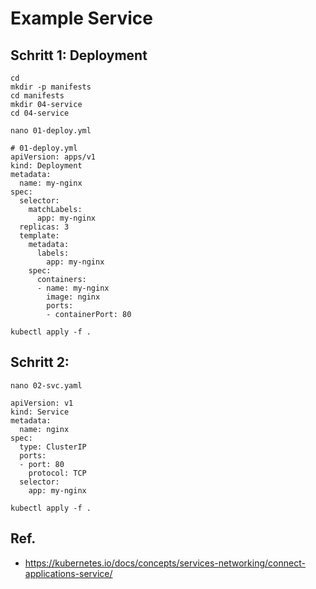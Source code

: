 # Example Service 

## Schritt 1: Deployment 

```
cd
mkdir -p manifests
cd manifests 
mkdir 04-service 
cd 04-service 
```

```
nano 01-deploy.yml
```

```
# 01-deploy.yml 
apiVersion: apps/v1
kind: Deployment
metadata:
  name: my-nginx
spec:
  selector:
    matchLabels:
      app: my-nginx
  replicas: 3
  template:
    metadata:
      labels:
        app: my-nginx
    spec:
      containers:
      - name: my-nginx
        image: nginx
        ports:
        - containerPort: 80
```

```
kubectl apply -f .
```

## Schritt 2:

```
nano 02-svc.yaml
```

```
apiVersion: v1
kind: Service
metadata:
  name: nginx
spec:
  type: ClusterIP
  ports:
  - port: 80
    protocol: TCP
  selector:
    app: my-nginx
```

```
kubectl apply -f . 
```


## Ref.

  * https://kubernetes.io/docs/concepts/services-networking/connect-applications-service/
